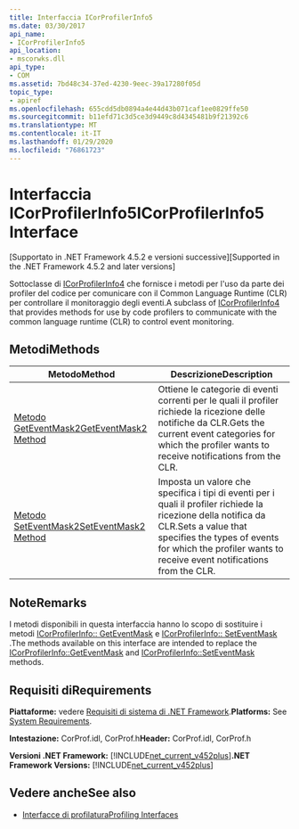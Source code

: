 ```yaml
---
title: Interfaccia ICorProfilerInfo5
ms.date: 03/30/2017
api_name:
- ICorProfilerInfo5
api_location:
- mscorwks.dll
api_type:
- COM
ms.assetid: 7bd48c34-37ed-4230-9eec-39a17280f05d
topic_type:
- apiref
ms.openlocfilehash: 655cdd5db0894a4e44d43b071caf1ee0829ffe50
ms.sourcegitcommit: b11efd71c3d5ce3d9449c8d4345481b9f21392c6
ms.translationtype: MT
ms.contentlocale: it-IT
ms.lasthandoff: 01/29/2020
ms.locfileid: "76861723"
---
```

# <a name="icorprofilerinfo5-interface"></a><span data-ttu-id="20bd7-102">Interfaccia ICorProfilerInfo5</span><span class="sxs-lookup"><span data-stu-id="20bd7-102">ICorProfilerInfo5 Interface</span></span>
<span data-ttu-id="20bd7-103">[Supportato in .NET Framework 4.5.2 e versioni successive]</span><span class="sxs-lookup"><span data-stu-id="20bd7-103">[Supported in the .NET Framework 4.5.2 and later versions]</span></span>  
  
 <span data-ttu-id="20bd7-104">Sottoclasse di [ICorProfilerInfo4](icorprofilerinfo4-interface.md) che fornisce i metodi per l'uso da parte dei profiler del codice per comunicare con il Common Language Runtime (CLR) per controllare il monitoraggio degli eventi.</span><span class="sxs-lookup"><span data-stu-id="20bd7-104">A subclass of [ICorProfilerInfo4](icorprofilerinfo4-interface.md) that provides methods for use by code profilers to communicate with the common language runtime (CLR) to control event monitoring.</span></span>  
  
## <a name="methods"></a><span data-ttu-id="20bd7-105">Metodi</span><span class="sxs-lookup"><span data-stu-id="20bd7-105">Methods</span></span>  
  
|<span data-ttu-id="20bd7-106">Metodo</span><span class="sxs-lookup"><span data-stu-id="20bd7-106">Method</span></span>|<span data-ttu-id="20bd7-107">Descrizione</span><span class="sxs-lookup"><span data-stu-id="20bd7-107">Description</span></span>|  
|------------|-----------------|  
|[<span data-ttu-id="20bd7-108">Metodo GetEventMask2</span><span class="sxs-lookup"><span data-stu-id="20bd7-108">GetEventMask2 Method</span></span>](icorprofilerinfo5-geteventmask2-method.md)|<span data-ttu-id="20bd7-109">Ottiene le categorie di eventi correnti per le quali il profiler richiede la ricezione delle notifiche da CLR.</span><span class="sxs-lookup"><span data-stu-id="20bd7-109">Gets the current event categories for which the profiler wants to receive notifications from the CLR.</span></span>|  
|[<span data-ttu-id="20bd7-110">Metodo SetEventMask2</span><span class="sxs-lookup"><span data-stu-id="20bd7-110">SetEventMask2 Method</span></span>](icorprofilerinfo5-seteventmask2-method.md)|<span data-ttu-id="20bd7-111">Imposta un valore che specifica i tipi di eventi per i quali il profiler richiede la ricezione della notifica da CLR.</span><span class="sxs-lookup"><span data-stu-id="20bd7-111">Sets a value that specifies the types of events for which the profiler wants to receive event notifications from the CLR.</span></span>|  
  
## <a name="remarks"></a><span data-ttu-id="20bd7-112">Note</span><span class="sxs-lookup"><span data-stu-id="20bd7-112">Remarks</span></span>  
 <span data-ttu-id="20bd7-113">I metodi disponibili in questa interfaccia hanno lo scopo di sostituire i metodi [ICorProfilerInfo:: GetEventMask](icorprofilerinfo-geteventmask-method.md) e [ICorProfilerInfo:: SetEventMask](icorprofilerinfo-seteventmask-method.md) .</span><span class="sxs-lookup"><span data-stu-id="20bd7-113">The methods available on this interface are intended to replace the [ICorProfilerInfo::GetEventMask](icorprofilerinfo-geteventmask-method.md) and [ICorProfilerInfo::SetEventMask](icorprofilerinfo-seteventmask-method.md) methods.</span></span>  
  
## <a name="requirements"></a><span data-ttu-id="20bd7-114">Requisiti di</span><span class="sxs-lookup"><span data-stu-id="20bd7-114">Requirements</span></span>  
 <span data-ttu-id="20bd7-115">**Piattaforme:** vedere [Requisiti di sistema di .NET Framework](../../../../docs/framework/get-started/system-requirements.md).</span><span class="sxs-lookup"><span data-stu-id="20bd7-115">**Platforms:** See [System Requirements](../../../../docs/framework/get-started/system-requirements.md).</span></span>  
  
 <span data-ttu-id="20bd7-116">**Intestazione:** CorProf.idl, CorProf.h</span><span class="sxs-lookup"><span data-stu-id="20bd7-116">**Header:** CorProf.idl, CorProf.h</span></span>  
  
 <span data-ttu-id="20bd7-117">**Versioni .NET Framework:** [!INCLUDE[net_current_v452plus](../../../../includes/net-current-v452plus-md.md)]</span><span class="sxs-lookup"><span data-stu-id="20bd7-117">**.NET Framework Versions:** [!INCLUDE[net_current_v452plus](../../../../includes/net-current-v452plus-md.md)]</span></span>  
  
## <a name="see-also"></a><span data-ttu-id="20bd7-118">Vedere anche</span><span class="sxs-lookup"><span data-stu-id="20bd7-118">See also</span></span>

- [<span data-ttu-id="20bd7-119">Interfacce di profilatura</span><span class="sxs-lookup"><span data-stu-id="20bd7-119">Profiling Interfaces</span></span>](profiling-interfaces.md)

